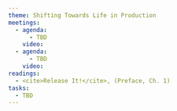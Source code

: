 ```yaml
---
theme: Shifting Towards Life in Production
meetings:
  - agenda:
      - TBD
    video:
  - agenda:
      - TBD
    video:
readings:
  - <cite>Release It!</cite>, (Preface, Ch. 1)
tasks:
  - TBD
---
```

